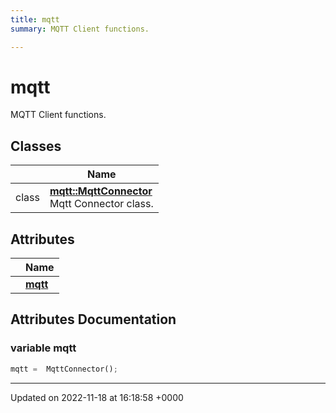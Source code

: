 ```yaml
---
title: mqtt
summary: MQTT Client functions. 

---
```


# mqtt

MQTT Client functions. 

## Classes

|                | Name           |
| -------------- | -------------- |
| class | **[mqtt::MqttConnector](/SignallingSystem-doc/audiosystem/Classes/classmqtt_1_1MqttConnector/)** <br>Mqtt Connector class.  |

## Attributes

|                | Name           |
| -------------- | -------------- |
| | **[mqtt](/SignallingSystem-doc/audiosystem/Namespaces/namespacemqtt/#variable-mqtt)**  |



## Attributes Documentation

### variable mqtt

```python
mqtt =  MqttConnector();
```





-------------------------------

Updated on 2022-11-18 at 16:18:58 +0000